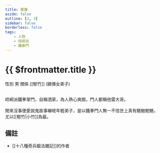 ```yaml
---
title: 雷謙
aside: false
outline: [2, 3]
sidebar: false
borderless: false
tags:
    - 人物
    - 崆峒派
    - 鐵拳門
---
```


# {{ $frontmatter.title }}

<ChTabs position="bottom">
	<ChTab title="雷謙">
		<Ch src='/images/characters/special804/normal.webp' position='right'/>
		<ChName nameZh='雷謙' nameEn='Lei Qian' position='right' />
		<ChTable>
			<ChTr>
				<ChTd isTitle=true>
					性別
				</ChTd>
				<ChTd>
					男
				</ChTd>
			</ChTr>
			<ChTr>
				<ChTd isTitle=true position='center'>
					關係
				</ChTd>
			</ChTr>
			<ChTr>
				<ChTd position='center'>
					[[郁竹]] (嫡傳女弟子)
				</ChTd>
			</ChTr>
		</ChTable>
	</ChTab>
</ChTabs>
<br><br>

崆峒派鐵拳掌門，自稱洒家，為人熱心爽朗，門人都稱他雷大哥。
<br><br>
閒來沒事便愛說鬼故事嚇唬年輕弟子，是以鐵拳門人無一不信世上真有魑魅魍魎，尤以[[郁竹|小竹]]為最。

## 備註

-   [[十八種奇兵鍛法雜記]]的作者
